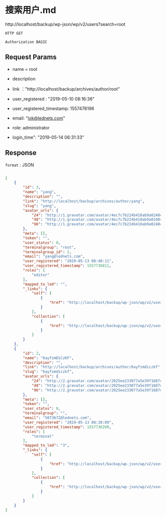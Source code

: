 搜索用户.md
===


http://localhost/backup/wp-json/wp/v2/users?search=root

`HTTP GET`


`Authorization BASIC`


## Request Params

* name = root

* description 

* link ："http://localhost/backup/archives/author/root" 

*  user_registered : "2019-05-10 08:16:36"
       
*  user_registered_timestamp: 1557476196

*  email: "lok@lednets.com"

*  role:  administrator 

*  login_time": "2019-05-14 06:31:33"





## Response

`format` : JSON


```json

[
    {
        "id": 3,
        "name": "yang",
        "description": "",
        "link": "http://localhost/backup/archives/author/yang",
        "slug": "yang",
        "avatar_urls": {
            "24": "http://1.gravatar.com/avatar/4ec7c7b224b410ab9a02404d3be5b24a?s=24&d=mm&r=g",
            "48": "http://1.gravatar.com/avatar/4ec7c7b224b410ab9a02404d3be5b24a?s=48&d=mm&r=g",
            "96": "http://1.gravatar.com/avatar/4ec7c7b224b410ab9a02404d3be5b24a?s=96&d=mm&r=g"
        },
        "meta": [],
        "token": "",
        "user_status": 0,
        "terminalgroup": "root",
        "terminalgroup_id": 2,
        "email": "yang@lednets.com",
        "user_registered": "2019-05-13 08:40:11",
        "user_registered_timestamp": 1557736811,
        "roles": [
            "editor"
        ],
        "mapped_to_led": "",
        "_links": {
            "self": [
                {
                    "href": "http://localhost/backup/wp-json/wp/v2/users/3"
                }
            ],
            "collection": [
                {
                    "href": "http://localhost/backup/wp-json/wp/v2/users"
                }
            ]
        }
    },
    {
        "id": 2,
        "name": "6ayfzmDiCzKF",
        "description": "",
        "link": "http://localhost/backup/archives/author/6ayfzmdiczkf",
        "slug": "6ayfzmdiczkf",
        "avatar_urls": {
            "24": "http://2.gravatar.com/avatar/2025ee233077a5e39f1687cd8ed12371?s=24&d=mm&r=g",
            "48": "http://2.gravatar.com/avatar/2025ee233077a5e39f1687cd8ed12371?s=48&d=mm&r=g",
            "96": "http://2.gravatar.com/avatar/2025ee233077a5e39f1687cd8ed12371?s=96&d=mm&r=g"
        },
        "meta": [],
        "token": "",
        "user_status": 0,
        "terminalgroup": "",
        "email": "5073672@lednets.com",
        "user_registered": "2019-05-13 08:30:09",
        "user_registered_timestamp": 1557736209,
        "roles": [
            "terminal"
        ],
        "mapped_to_led": "3",
        "_links": {
            "self": [
                {
                    "href": "http://localhost/backup/wp-json/wp/v2/users/2"
                }
            ],
            "collection": [
                {
                    "href": "http://localhost/backup/wp-json/wp/v2/users"
                }
            ]
        }
    }
]

```